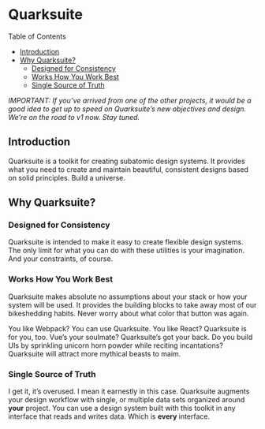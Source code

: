 # Quarksuite

<!-- START doctoc generated TOC please keep comment here to allow auto update -->
<!-- DON'T EDIT THIS SECTION, INSTEAD RE-RUN doctoc TO UPDATE -->
Table of Contents

- [Introduction](#introduction)
- [Why Quarksuite?](#why-quarksuite)
    - [Designed for Consistency](#designed-for-consistency)
    - [Works How You Work Best](#works-how-you-work-best)
    - [Single Source of Truth](#single-source-of-truth)

<!-- END doctoc generated TOC please keep comment here to allow auto update -->

*IMPORTANT: If you’ve arrived from one of the other projects, it would be a good idea to get up to speed on Quarksuite’s new objectives and design. We’re on the road to v1 now. Stay tuned.*

## Introduction

Quarksuite is a toolkit for creating subatomic design systems. It provides what you need to create and maintain beautiful, consistent designs based on solid principles. Build a universe.

## Why Quarksuite?

### Designed for Consistency

Quarksuite is intended to make it easy to create flexible design systems. The only limit for what you can do with these utilities is your imagination. And your constraints, of course.

### Works How You Work Best

Quarksuite makes absolute no assumptions about your stack or how your system will be used. It provides the building blocks to take away most of our bikeshedding habits. Never worry about what color that button was again.

You like Webpack? You can use Quarksuite. You like React? Quarksuite is for you, too. Vue’s your soulmate? Quarksuite’s got your back. Do you build UIs by sprinkling unicorn horn powder while reciting incantations? Quarksuite will attract more mythical beasts to maim.

### Single Source of Truth

I get it, it’s overused. I mean it earnestly in this case. Quarksuite augments your design workflow with single, or multiple data sets organized around **your** project. You can use a design system built with this toolkit in any interface that reads and writes data. Which is **every** interface. 

